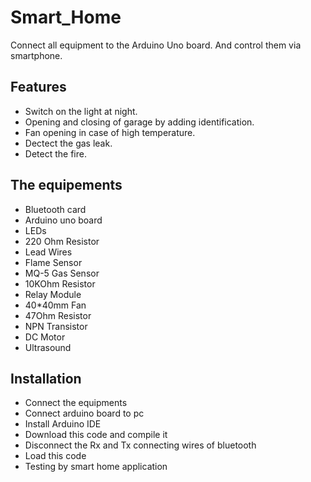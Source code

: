 # Smart_Home
Connect all equipment to the Arduino Uno board. 
And control them via smartphone.

## Features
* Switch on the light at night.
* Opening and closing of garage by adding identification.
* Fan opening in case of high temperature.
* Dectect the gas leak.
* Detect the fire.

## The equipements
* Bluetooth card
* Arduino uno board
* LEDs
* 220 Ohm Resistor
* Lead Wires
* Flame Sensor
* MQ-5 Gas Sensor
* 10KOhm Resistor
* Relay Module
* 40*40mm Fan
* 47Ohm Resistor
* NPN Transistor
* DC Motor
* Ultrasound

## Installation 
* Connect the equipments
* Connect arduino board to pc
* Install Arduino IDE
* Download this code and compile it
* Disconnect the Rx and Tx connecting wires of bluetooth
* Load this code
* Testing by smart home application
